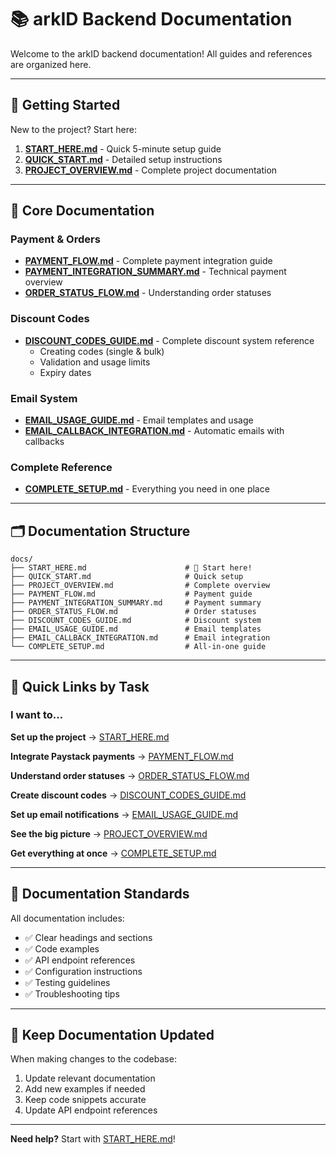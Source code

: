 # 📚 arkID Backend Documentation

Welcome to the arkID backend documentation! All guides and references are organized here.

---

## 🚀 Getting Started

New to the project? Start here:

1. **[START_HERE.md](./START_HERE.md)** - Quick 5-minute setup guide
2. **[QUICK_START.md](./QUICK_START.md)** - Detailed setup instructions
3. **[PROJECT_OVERVIEW.md](./PROJECT_OVERVIEW.md)** - Complete project documentation

---

## 📖 Core Documentation

### Payment & Orders
- **[PAYMENT_FLOW.md](./PAYMENT_FLOW.md)** - Complete payment integration guide
- **[PAYMENT_INTEGRATION_SUMMARY.md](./PAYMENT_INTEGRATION_SUMMARY.md)** - Technical payment overview
- **[ORDER_STATUS_FLOW.md](./ORDER_STATUS_FLOW.md)** - Understanding order statuses

### Discount Codes
- **[DISCOUNT_CODES_GUIDE.md](./DISCOUNT_CODES_GUIDE.md)** - Complete discount system reference
  - Creating codes (single & bulk)
  - Validation and usage limits
  - Expiry dates

### Email System
- **[EMAIL_USAGE_GUIDE.md](./EMAIL_USAGE_GUIDE.md)** - Email templates and usage
- **[EMAIL_CALLBACK_INTEGRATION.md](./EMAIL_CALLBACK_INTEGRATION.md)** - Automatic emails with callbacks

### Complete Reference
- **[COMPLETE_SETUP.md](./COMPLETE_SETUP.md)** - Everything you need in one place

---

## 🗂️ Documentation Structure

```
docs/
├── START_HERE.md                      # 🚀 Start here!
├── QUICK_START.md                     # Quick setup
├── PROJECT_OVERVIEW.md                # Complete overview
├── PAYMENT_FLOW.md                    # Payment guide
├── PAYMENT_INTEGRATION_SUMMARY.md     # Payment summary
├── ORDER_STATUS_FLOW.md               # Order statuses
├── DISCOUNT_CODES_GUIDE.md            # Discount system
├── EMAIL_USAGE_GUIDE.md               # Email templates
├── EMAIL_CALLBACK_INTEGRATION.md      # Email integration
└── COMPLETE_SETUP.md                  # All-in-one guide
```

---

## 🎯 Quick Links by Task

### I want to...

**Set up the project**
→ [START_HERE.md](./START_HERE.md)

**Integrate Paystack payments**
→ [PAYMENT_FLOW.md](./PAYMENT_FLOW.md)

**Understand order statuses**
→ [ORDER_STATUS_FLOW.md](./ORDER_STATUS_FLOW.md)

**Create discount codes**
→ [DISCOUNT_CODES_GUIDE.md](./DISCOUNT_CODES_GUIDE.md)

**Set up email notifications**
→ [EMAIL_USAGE_GUIDE.md](./EMAIL_USAGE_GUIDE.md)

**See the big picture**
→ [PROJECT_OVERVIEW.md](./PROJECT_OVERVIEW.md)

**Get everything at once**
→ [COMPLETE_SETUP.md](./COMPLETE_SETUP.md)

---

## 📝 Documentation Standards

All documentation includes:
- ✅ Clear headings and sections
- ✅ Code examples
- ✅ API endpoint references
- ✅ Configuration instructions
- ✅ Testing guidelines
- ✅ Troubleshooting tips

---

## 🔄 Keep Documentation Updated

When making changes to the codebase:
1. Update relevant documentation
2. Add new examples if needed
3. Keep code snippets accurate
4. Update API endpoint references

---

**Need help?** Start with [START_HERE.md](./START_HERE.md)!

